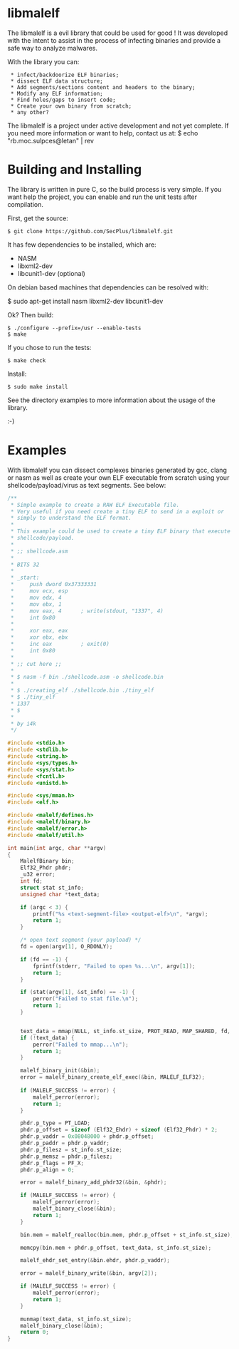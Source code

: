 libmalelf
=========

The libmalelf is a evil library that could be used for good !
It was developed with the intent to assist in the process of infecting binaries 
and provide a safe way to analyze malwares.

With the library you can:

     * infect/backdoorize ELF binaries;
     * dissect ELF data structure;
     * Add segments/sections content and headers to the binary;
     * Modify any ELF information;
     * Find holes/gaps to insert code;
     * Create your own binary from scratch;
     * any other? 

The libmalelf is a project under active development and not yet complete. If
you need more information or want to help, contact us at: 
    $ echo "rb.moc.sulpces@letan" | rev


Building and Installing
=======================

The library is written in pure C, so the build process is very simple.
If you want help the project, you can enable and run the unit tests after 
compilation.

First, get the source:

    $ git clone https://github.com/SecPlus/libmalelf.git

It has few dependencies to be installed, which are:

* NASM
* libxml2-dev
* libcunit1-dev (optional)

On debian based machines that dependencies can be resolved with:

   $ sudo apt-get install nasm libxml2-dev libcunit1-dev

Ok? Then build:

    $ ./configure --prefix=/usr --enable-tests
    $ make

If you chose to run the tests:

    $ make check

Install:

    $ sudo make install

See the directory examples to more information about the usage of the library.

:-)

Examples
==========

With libmalelf you can dissect complexes binaries generated by gcc, clang or
nasm as well as create your own ELF executable from scratch using your 
shellcode/payload/virus as text segments. See below:

```c
/**
 * Simple example to create a RAW ELF Executable file.
 * Very useful if you need create a tiny ELF to send in a exploit or
 * simply to understand the ELF format.
 * 
 * This example could be used to create a tiny ELF binary that execute your
 * shellcode/payload.
 *
 * ;; shellcode.asm
 * 
 * BITS 32
 *
 * _start:
 *     push dword 0x37333331
 *     mov ecx, esp
 *     mov edx, 4
 *     mov ebx, 1
 *     mov eax, 4      ; write(stdout, "1337", 4)
 *     int 0x80
 * 
 *     xor eax, eax
 *     xor ebx, ebx
 *     inc eax         ; exit(0)
 *     int 0x80
 *
 * ;; cut here ;;
 *
 * $ nasm -f bin ./shellcode.asm -o shellcode.bin
 * 
 * $ ./creating_elf ./shellcode.bin ./tiny_elf
 * $ ./tiny_elf
 * 1337
 * $
 *
 * by i4k
 */

#include <stdio.h>
#include <stdlib.h>
#include <string.h>
#include <sys/types.h>
#include <sys/stat.h>
#include <fcntl.h>
#include <unistd.h>

#include <sys/mman.h>
#include <elf.h>

#include <malelf/defines.h>
#include <malelf/binary.h>
#include <malelf/error.h>
#include <malelf/util.h>

int main(int argc, char **argv) 
{
	MalelfBinary bin;
	Elf32_Phdr phdr;
	_u32 error;
	int fd;
	struct stat st_info;
	unsigned char *text_data;

	if (argc < 3) {
		printf("%s <text-segment-file> <output-elf>\n", *argv);
		return 1;
	}

	/* open text segment (your payload) */
	fd = open(argv[1], O_RDONLY);

	if (fd == -1) {
		fprintf(stderr, "Failed to open %s...\n", argv[1]);
		return 1;
	}

	if (stat(argv[1], &st_info) == -1) {
		perror("Failed to stat file.\n");
		return 1;
	}


	text_data = mmap(NULL, st_info.st_size, PROT_READ, MAP_SHARED, fd, 0);
	if (!text_data) {
		perror("Failed to mmap...\n");
		return 1;
	}

	malelf_binary_init(&bin);
	error = malelf_binary_create_elf_exec(&bin, MALELF_ELF32);
	
	if (MALELF_SUCCESS != error) {
		malelf_perror(error);
		return 1;
	}

	phdr.p_type = PT_LOAD;
	phdr.p_offset = sizeof (Elf32_Ehdr) + sizeof (Elf32_Phdr) * 2;
	phdr.p_vaddr = 0x08048000 + phdr.p_offset;
	phdr.p_paddr = phdr.p_vaddr;
	phdr.p_filesz = st_info.st_size;
	phdr.p_memsz = phdr.p_filesz;
	phdr.p_flags = PF_X;
	phdr.p_align = 0;

	error = malelf_binary_add_phdr32(&bin, &phdr);

	if (MALELF_SUCCESS != error) {
		malelf_perror(error);
		malelf_binary_close(&bin);
		return 1;
	}

	bin.mem = malelf_realloc(bin.mem, phdr.p_offset + st_info.st_size);

	memcpy(bin.mem + phdr.p_offset, text_data, st_info.st_size);

	malelf_ehdr_set_entry(&bin.ehdr, phdr.p_vaddr);

	error = malelf_binary_write(&bin, argv[2]);

	if (MALELF_SUCCESS != error) {
		malelf_perror(error);
		return 1;
	}

	munmap(text_data, st_info.st_size);
	malelf_binary_close(&bin);
	return 0;
}

```